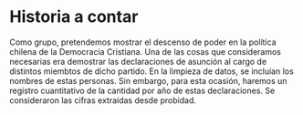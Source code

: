 # Historia a contar

Como grupo, pretendemos mostrar el descenso de poder en la política chilena de la Democracia Cristiana. Una de las cosas que consideramos necesarias era demostrar las declaraciones de asunción al cargo de distintos miembtos de dicho partido. En la limpieza de datos, se incluían los nombres de estas personas. Sin embargo, para esta ocasión, haremos un registro cuantitativo de la cantidad por año de estas declaraciones. Se consideraron las cifras extraídas desde probidad.